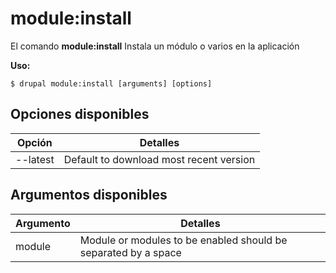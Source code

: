 # module:install
El comando **module:install** Instala un módulo o varios en la aplicación

**Uso:**
```
$ drupal module:install [arguments] [options] 
```

## Opciones disponibles
Opción | Detalles
-------|-------------
--latest | Default to download most recent version

## Argumentos disponibles
Argumento | Detalles
---------|-------------
module | Module or modules to be enabled should be separated by a space
